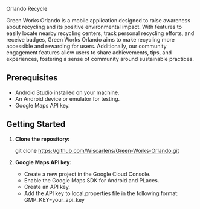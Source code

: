 Orlando Recycle

Green Works Orlando is a mobile application designed to raise awareness about recycling and its positive environmental impact. With features to easily locate nearby recycling centers, track personal recycling efforts, and receive badges, Green Works Orlando aims to make recycling more accessible and rewarding for users. Additionally, our community engagement features allow users to share achievements, tips, and experiences, fostering a sense of community around sustainable practices.

## Prerequisites

- Android Studio installed on your machine.
- An Android device or emulator for testing.
- Google Maps API key.

## Getting Started

1. **Clone the repository:**

   git clone https://github.com/Wiscarlens/Green-Works-Orlando.git

2. **Google Maps API key:**

   - Create a new project in the Google Cloud Console.
   - Enable the Google Maps SDK for Android and PLaces.
   - Create an API key.
   - Add the API key to local.properties file in the following format: GMP_KEY=your_api_key

   ```properties

